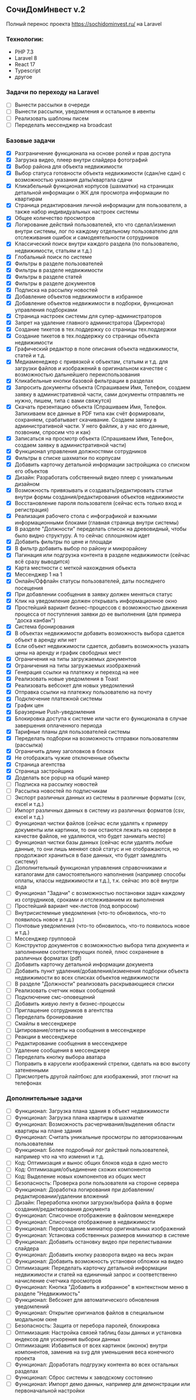 ## СочиДомИнвест v.2

Полный перенос проекта https://sochidominvest.ru/ на Laravel

### Технологии:

- PHP 7.3
- Laravel 8
- React 17
- Typescript
- другое

### Задачи по переходу на Laravel

- [ ] Вынести рассылки в очереди
- [ ] Вынести рассылки, уведомления и остальное в ивенты
- [ ] Реализовать шаблоны писем
- [ ] Переделать мессенджер на broadcast

### Базовые задачи

- [x] Разграничение функционала на основе ролей и прав доступа
- [x] Загрузка видео, плеер внутри слайдера фотографий
- [x] Выбор района для объекта недвижимости
- [x] Выбор статуса готовности объекта недвижимости (сдан/не сдан) с возможностью указания даты/квартала сдачи
- [x] Кликабельный функционал корпусов (шахматки) на страницах детальной информации о ЖК для просмотра информации по квартирам
- [x] Страница редактирования личной информации для пользователя, а также набор индивидуальных настроек системы
- [x] Общее количество просмотров
- [x] Логирование действий пользователей, кто что сделал/изменил внутри системы, лог по каждому отдельному пользователю для отслеживания ошибок и самодеятельности сотрудников
- [x] Классический поиск внутри каждого раздела (по пользователю, недвижимости, статьям и т.д.)
- [x] Глобальный поиск по системе
- [x] Фильтры в разделе пользователей
- [x] Фильтры в разделе недвижимости
- [x] Фильтры в разделе статей
- [x] Фильтры в разделе документов
- [x] Подписка на рассылку новостей
- [x] Добавление объектов недвижимости в избранное
- [x] Добавление объектов недвижимости в подборки, функционал управления подборками
- [x] Страница настроек системы для супер-администраторов
- [x] Запрет на удаление главного администратора (Директора)
- [x] Создание тикетов в тех.поддержку со страницы тех.поддержки
- [x] Создание тикетов в тех.поддержку со страницы объекта недвижимости
- [x] Графический редактор в поле описания объекта недвижимости, статей и т.д.
- [x] Медиаменеджер с привязкой к объектам, статьям и т.д. для загрузки файлов и изображений в оригинальном качестве с возможностью дальнейшего переиспользования
- [x] Кликабельные кнопки базовой фильтрации в разделах
- [x] Запросить документы объекта (Спрашиваем Имя, Телефон, создаем заявку в административной части, сами документы отправлять не нужно, пишем, типа с вами свяжутся)
- [x] Скачать презентацию объекта (Спрашиваем Имя, Телефон. Запихиваем все данные в PDF типа как счёт формировали, сохраняем, срабатывает скачивание. Создаем заявку в административной части. У него файлик, а у нас его данные, позвоним, спросим что и как)
- [x] Записаться на просмотр объекта (Спрашиваем Имя, Телефон, создаем заявку в административной части)
- [x] Функционал управления должностями сотрудников
- [x] Фильтры в списке шахматки по корпусам
- [x] Добавить карточку детальной информации застройщика со списком его объектов
- [x] Дизайн: Разработать собственный видео плеер с уникальным дизайном
- [x] Возможность привязывать и создавать/редактировать статьи внутри формы создания/редактирования объектов недвижимости
- [x] Восстановление пароля пользователя (сейчас есть только вход и регистрация)
- [x] Реализация рабочего стола с инфографикой и важными информационными блоками (главная страница внутри системы)
- [x] В разделе "Должности" переделать список на древовидный, чтобы было видно структуру. А то сейчас сплошняком идет
- [x] Добавить фильтры по цене и площади
- [x] В фильтр добавить выбор по району и микрорайону
- [x] Пагинация или подгрузка контента в разделе недвижимости (сейчас всё сразу выводится)
- [x] Карта местности с меткой нахождения объекта
- [x] Мессенджер 1 на 1
- [x] Онлайн/Оффлайн статусы пользователей, даты последнего посещения
- [x] При добавлении сообщения в заявку должен меняться статус
- [x] Клик на уведомление должен открывать информационное окно
- [x] Простейший вариант бизнес-процессов с возможностью движения процесса от поступления заявки до ее выполнения (для примера "доска канбан")
- [x] Система бронирования
- [x] В объектах недвижимости добавить возможность выбора сдается объект в аренду или нет
- [x] Если объект недвижимости сдается, добавить возможность указать цены на аренду и график свободных мест
- [x] Ограничения на типы загружаемых документов
- [x] Ограничения на типы загружаемых изображений
- [x] Генерация ссылки на платежку и переход на нее
- [x] Реализовать новые уведомления в Toast
- [x] Реализовать вебсокет для новых уведомлений
- [x] Отправка ссылки на платежку пользователю на почту
- [x] Подключение платежной системы
- [x] График цен
- [x] Браузерные Push-уведомления
- [x] Блокировка доступа к системе или части его функционала в случае завершения оплаченного периода
- [x] Тарифные планы для пользователей системы
- [x] Переделать подборки на возможность отправки пользователям (рассылка)
- [x] Ограничить длину заголовков в блоках
- [x] Не отображать чужие отключенные объекты
- [x] Страница агентства
- [x] Страница застройщика
- [x] Доделать все popup на общий манер
- [ ] Подписка на рассылку новостей
- [ ] Рассылка новостей по подписчикам
- [ ] Экспорт различных данных из системы в различные форматы (csv, excel и т.д.)
- [ ] Импорт различных данных в систему из различных форматов (csv, excel и т.д.)
- [ ] Функционал чистки файлов (сейчас если удалять к примеру документы или картинки, то они остаются лежать на сервере в качестве файлов, не удаляются, что будет занимать место)
- [ ] Функционал чистки базы данных (сейчас если удалять любые данные, то они лишь меняют свой статус и не отображаются, но продолжают храниться в базе данных, что будет замедлять систему)
- [ ] Дополнительный функционал управления справочниками и каталогами для самостоятельного наполнения (например способы оплаты, классы недвижимости и т.д.), т.к. сейчас это всё внутри кода
- [ ] Функционал "Задачи" с возможностью постановки задач каждому из сотрудников, сроками и отслеживанием их выполнения
- [ ] Простейший вариант чек-листов (под вопросом)
- [ ] Внутрисистемные уведомления (что-то обновилось, что-то появилось новое и т.д.)
- [ ] Почтовые уведомления (что-то обновилось, что-то появилось новое и т.д.)
- [ ] Мессенджер групповой
- [ ] Конструктор документов с возможностью выбора типа документа и заполнением соответствующих полей, плюс сохранение в различных форматах (pdf)
- [ ] Добавить карточку детальной информации документа
- [ ] Добавить пункт удаления/добавления/изменения подборки объекта недвижимости во всех списках объектов недвижимости
- [ ] В разделе "Должности" реализовать раскрывающиеся списки
- [ ] Реализовать счетчик новых сообщений
- [ ] Подключение смс-оповещений
- [ ] Добавить живую ленту в бизнес-процессы
- [ ] Приглашение сотрудников в агентства
- [ ] Переделать бронирование
- [ ] Смайлы в мессенджере
- [ ] Цитирование/ответы на сообщения в мессенджере
- [ ] Реакции в мессенджере
- [ ] Редактирование сообщения в мессенджере
- [ ] Удаление сообщения в мессенджере
- [ ] Переделать кнопку выбора аватара
- [ ] Поправить в карусели изображений стрелки, сделать на всю высоту затененными
- [ ] Присмотреть другой лайтбокс для изображений, этот глючит на телефонах

### Дополнительные задачи
- [ ] Функционал: Загрузка плана здания в объект недвижимости
- [ ] Функционал: Загрузка плана квартиры в шахматке
- [ ] Функционал: Возможность расчерчивания/выделения области квартиры на плане здания
- [ ] Функционал: Считать уникальные просмотры по авторизованным пользователям
- [ ] Функционал: Более подробный лог действий пользователей, например что на что изменил и т.д.
- [ ] Код: Оптимизация и вынос общих блоков кода в одно место
- [ ] Код: Оптимизация/объединение схожих компонентов
- [ ] Код: Выделение новых компонентов из общих мест
- [ ] Безопасность: Проверка роли пользователя на стороне сервера
- [ ] Функционал: Доработка логирования при добавлении/редактировании/удалении вложений
- [ ] Дизайн: Переработка кнопки загрузки/выбора файла в форме создания/редактирования документа
- [ ] Функционал: Списочное отображение в файловом менеджере
- [ ] Функционал: Списочное отображение в недвижимости
- [ ] Функционал: Пересоздание миниатюр оригинальных изображений
- [ ] Функционал: Установка собственных размеров миниатюр в системе
- [ ] Функционал: Добавить остановку видео при перелистывании слайдера
- [ ] Функционал: Добавить кнопку разворота видео на весь экран
- [ ] Функционал: Добавить возможность установки обложки на видео
- [ ] Оптимизация: Переделать карточку детальной информации недвижимости и статей на единичный запрос и соответственно начисление счетчика просмотров
- [ ] Функционал: Кнопка "Добавить в избранное" в контекстном меню в разделе "Недвижимость"
- [ ] Функционал: Вебсокет для автоматического обновления уведомлений
- [ ] Функционал: Открытие оригиналов файлов в специальном модальном окне
- [ ] Безопасность: Защита от перебора паролей, блокировка
- [ ] Оптимизация: Настройка связей таблиц базы данных и установка индексов для ускорения выборки данных
- [ ] Оптимизация: Избавиться от всех картинок (иконок) внутри компонентов, заменив на svg для уменьшения веса конечного проекта
- [ ] Функционал: Доработать подгрузку контента во всех остальных разделах
- [ ] Функционал: Сброс системы к заводскому состоянию
- [ ] Функционал: Импорт демо данных, например для демонстрации или первоначальной настройки
